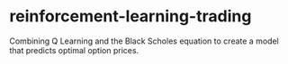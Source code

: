 # reinforcement-learning-trading
Combining Q Learning and the Black Scholes equation to create a model that predicts optimal option prices.
